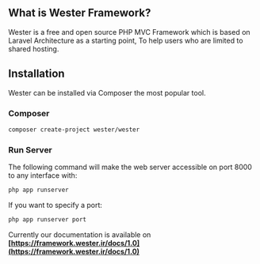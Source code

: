 ## What is Wester Framework?
Wester is a free and open source PHP MVC Framework which is based on Laravel Architecture as a starting point, To help users who are limited to shared hosting.

## Installation
Wester can be installed via Composer the most popular tool.
### Composer
```bash
composer create-project wester/wester
```

### Run Server
The following command will make the web server accessible on port 8000 to any interface with:
```bash
php app runserver
```
If you want to specify a port:
```bash
php app runserver port
```

Currently our documentation is available on **[https://framework.wester.ir/docs/1.0](https://framework.wester.ir/docs/1.0)**